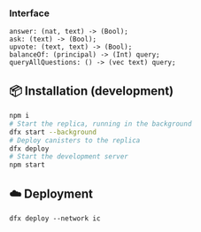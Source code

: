 
### Interface
```
answer: (nat, text) -> (Bool);
ask: (text) -> (Bool);
upvote: (text, text) -> (Bool);
balanceOf: (principal) -> (Int) query;
queryAllQuestions: () -> (vec text) query;
```

## :package: Installation (development)

```bash
npm i
# Start the replica, running in the background
dfx start --background
# Deploy canisters to the replica
dfx deploy
# Start the development server
npm start
```

## :cloud: Deployment

```
dfx deploy --network ic
```

